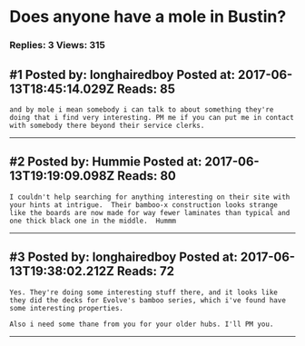 # Does anyone have a mole in Bustin?

### Replies: 3 Views: 315

## \#1 Posted by: longhairedboy Posted at: 2017-06-13T18:45:14.029Z Reads: 85

```
and by mole i mean somebody i can talk to about something they're doing that i find very interesting. PM me if you can put me in contact with somebody there beyond their service clerks.
```

---
## \#2 Posted by: Hummie Posted at: 2017-06-13T19:19:09.098Z Reads: 80

```
I couldn't help searching for anything interesting on their site with your hints at intrigue.  Their bamboo-x construction looks strange like the boards are now made for way fewer laminates than typical and one thick black one in the middle.  Hummm
```

---
## \#3 Posted by: longhairedboy Posted at: 2017-06-13T19:38:02.212Z Reads: 72

```
Yes. They're doing some interesting stuff there, and it looks like they did the decks for Evolve's bamboo series, which i've found have some interesting properties. 

Also i need some thane from you for your older hubs. I'll PM you.
```

---
